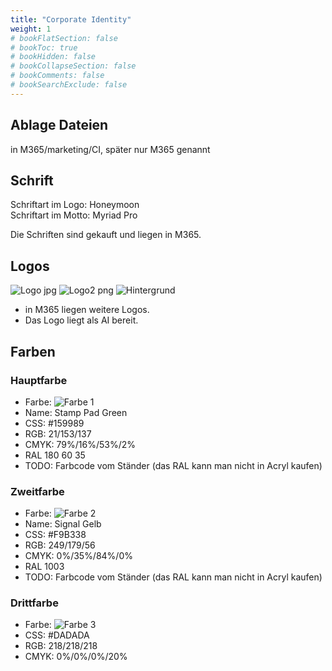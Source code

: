 ```yaml
---
title: "Corporate Identity"
weight: 1
# bookFlatSection: false
# bookToc: true
# bookHidden: false
# bookCollapseSection: false
# bookComments: false
# bookSearchExclude: false
---
```


## Ablage Dateien

in M365/marketing/CI, später nur M365 genannt

## Schrift

Schriftart im Logo: Honeymoon  
Schriftart im Motto: Myriad Pro

Die Schriften sind gekauft und liegen in M365.

## Logos

![Logo jpg](/images/ci/Logo.jpg)
![Logo2 png](/images/ci/Logo-02.png)
![Hintergrund](/images/ci/Hintergrund.png)

- in M365 liegen weitere Logos.
- Das Logo liegt als AI bereit.

## Farben

### Hauptfarbe

- Farbe: ![Farbe 1](/images/ci/color1.png)
- Name: Stamp Pad Green
- CSS: #159989
- RGB: 21/153/137
- CMYK: 79%/16%/53%/2%
- RAL 180 60 35
- TODO: Farbcode vom Ständer (das RAL kann man nicht in Acryl kaufen)

### Zweitfarbe

- Farbe: ![Farbe 2](/images/ci/color2.png)
- Name: Signal Gelb
- CSS: #F9B338
- RGB: 249/179/56
- CMYK: 0%/35%/84%/0%
- RAL 1003
- TODO: Farbcode vom Ständer (das RAL kann man nicht in Acryl kaufen)

### Drittfarbe

- Farbe: ![Farbe 3](/images/ci/color3.png)
- CSS: #DADADA
- RGB: 218/218/218
- CMYK: 0%/0%/0%/20%
